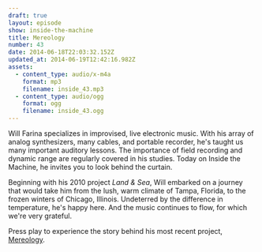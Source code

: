 ```yaml
---
draft: true
layout: episode
show: inside-the-machine
title: Mereology
number: 43
date: 2014-06-18T22:03:32.152Z
updated_at: 2014-06-19T12:42:16.982Z
assets:
  - content_type: audio/x-m4a
    format: mp3
    filename: inside_43.mp3
  - content_type: audio/ogg
    format: ogg
    filename: inside_43.ogg
---
```

Will Farina specializes in improvised, live electronic music. With his array of analog synthesizers, many cables, and portable recorder, he's taught us many important auditory lessons. The importance of field recording and dynamic range are regularly covered in his studies. Today on Inside the Machine, he invites you to look behind the curtain.

Beginning with his 2010 project *Land & Sea*, Will embarked on a journey that would take him from the lush, warm climate of Tampa, Florida, to the frozen winters of Chicago, Illinois. Undeterred by the difference in temperature, he's happy here. And the music continues to flow, for which we're very grateful.

Press play to experience the story behind his most recent project, [Mereology](http://facebook.com/mereology).